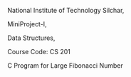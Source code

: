 National Institute of Technology Silchar,

MiniProject-I, 

Data Structures, 

Course Code: CS 201

C Program for Large Fibonacci Number
